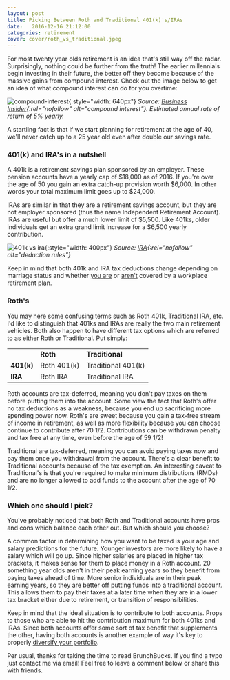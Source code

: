 ```yaml
---
layout: post
title: Picking Between Roth and Traditional 401(k)'s/IRAs
date:   2016-12-16 21:12:00
categories: retirement
cover: cover/roth_vs_traditional.jpeg
---
```

For most twenty year olds retirement is an idea that's still way off the radar. Surprisingly, nothing could be further from the truth! The earlier millennials begin investing in their future, the better off they become because of the massive gains from compound interest. Check out the image below to get an idea of what compound interest can do for you overtime: 

![compound-interest](/assets/blog/compound_interest_1.png){:style="width: 640px"}
*Source: [Business Insider](http://www.businessinsider.com/compound-interest-and-young-people-2015-4){:rel="nofollow" alt="compound interest"}. Estimated annual rate of return of 5% yearly.*

A startling fact is that if we start planning for retirement at the age of 40, we'll never catch up to a 25 year old even after double our savings rate.

### 401(k) and IRA's in a nutshell
A 401k is a retirement savings plan sponsored by an employer. These pension accounts have a yearly cap of $18,000 as of 2016. If you're over the age of 50 you gain an extra catch-up provision worth $6,000. In other words your total maximum limit goes up to $24,000.

IRAs are similar in that they are a retirement savings account, but they are not employer sponsored (thus the name Independent Retirement Account). IRAs are useful but offer a much lower limit of $5,500. Like 401ks, older individuals get an extra grand limit increase for a $6,500 yearly contribution.

![401k vs ira](/assets/blog/401k_ira.png){:style="width: 400px"}
*Source: [IRA](https://www.irs.gov/retirement-plans/plan-participant-employee/2016-ira-contribution-and-deduction-limits-effect-of-modified-agi-on-deductible-contributions-if-you-are-covered-by-a-retirement-plan-at-work){:rel="nofollow" alt="deduction rules"}*

Keep in mind that both 401k and IRA tax deductions change depending on marriage status and whether [you are](https://www.irs.gov/retirement-plans/2017-ira-deduction-limits-effect-of-modified-agi-on-deduction-if-you-are-covered-by-a-retirement-plan-at-work) or [aren't](https://www.irs.gov/retirement-plans/2017-ira-deduction-limits-effect-of-modified-agi-on-deduction-if-you-are-not-covered-by-a-retirement-plan-at-work) covered by a workplace retirement plan.

### Roth's
You may here some confusing terms such as Roth 401k, Traditional IRA, etc. I'd like to distinguish that 401ks and IRAs are really the two main retirement vehicles. Both also happen to have different tax options which are referred to as either Roth or Traditional. Put simply:

<table>
  <tbody>
    <tr>
      <td></td>
      <td><b>Roth</b></td>
      <td><b>Traditional</b></td>
    </tr>
    <tr>
      <td><b>401(k)</b></td>
      <td>Roth 401(k)</td>
      <td>Traditional 401(k)</td>
    </tr>
    <tr>
      <td><b>IRA</b></td>
      <td>Roth IRA</td>
      <td>Traditional IRA</td>
    </tr>
  </tbody>
</table>

Roth accounts are tax-deferred, meaning you don't pay taxes on them before putting them into the account. Some view the fact that Roth's offer no tax deductions as a weakness, because you end up sacrificing more spending power now. Roth's are sweet because you gain a tax-free stream of income in retirement, as well as more flexibility because you can choose continue to contribute after 70 1/2. Contributions can be withdrawn penalty and tax free at any time, even before the age of 59 1/2!

Traditional are tax-deferred, meaning you can avoid paying taxes now and pay them once you withdrawal from the account. There's a clear benefit to Traditional accounts because of the tax exemption. An interesting caveat to Traditional's is that you're required to make minimum distributions (RMDs) and are no longer allowed to add funds to the account after the age of 70 1/2.

### Which one should I pick?
You've probably noticed that both Roth and Traditional accounts have pros and cons which balance each other out. But which should you choose?

A common factor in determining how you want to be taxed is your age and salary predictions for the future. Younger investors are more likely to have a salary which will go up. Since higher salaries are placed in higher tax brackets, it makes sense for them to place money in a Roth account. 20 something year olds aren't in their peak earning years so they benefit from paying taxes ahead of time. More senior individuals are in their peak earning years, so they are better off putting funds into a traditional account. This allows them to pay their taxes at a later time when they are in a lower tax bracket either due to retirement, or transition of responsibilities.

Keep in mind that the ideal situation is to contribute to both accounts. Props to those who are able to hit the contribution maximum for both 401ks and IRAs. Since both accounts offer some sort of tax benefit that supplements the other, having both accounts is another example of way it's key to properly [diversify your portfolio](http://brunchbucks.com/investing/2016/11/21/diversifying-your-portfolio.html).

Per usual, thanks for taking the time to read BrunchBucks. If you find a typo just contact me via email! Feel free to leave a comment below or share this with friends.
